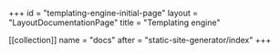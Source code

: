 +++
id = "templating-engine-initial-page"
layout = "LayoutDocumentationPage"
title = "Templating engine"

[[collection]]
name = "docs"
after = "static-site-generator/index"
+++
